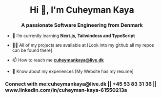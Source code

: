 
<h1 align="center">Hi 👋, I'm Cuheyman Kaya</h1>
<h3 align="center">A passionate Software Engineering from Denmark</h3>


- 🌱 I’m currently learning **Next.js, Tailwindcss and TypeScript**

- 👨‍💻 All of my projects are available at [Look into my github all my repos can be found there]

- 📫 How to reach me **cuheymankaya@live.dk**

- 📄 Know about my experiences [My Website has my resume]

<h3 align="left">Connect with me:cuheymankaya@live.dk || +45 53 83 31 36 || www.linkedin.com/in/cuheyman-kaya-61550213a </h3>

<p align="left">
</p>

